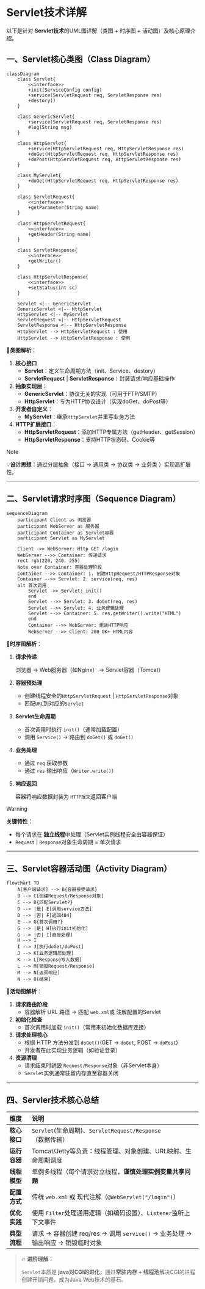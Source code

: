 # Servlet技术详解

以下是针对 **Servlet技术**的UML图详解（类图 + 时序图 + 活动图）及核心原理介绍。

## 一、Servlet核心类图（Class Diagram）

```mermaid
classDiagram
	class Servlet{
		<<interface>>
		+init(ServiceConfig config)
		+service(ServletRequest req, ServletResponse res)
		+destory()
	}
	
	class GenericServlet{
		+service(ServletRequest req, ServletResponse res)
		#log(String msg)
	}
	
	class HttpServlet{
		+service(HttpServletRequest req, HttpServletResponse res)
		+doGet(HttpServletRequest req, HttpServletResponse res)
		+doPost(HttpServletRequest req, HttpServletResponse res)
	}
	
	class MyServlet{
		+doGet(HttpServletRequest req, HttpServletResponse res)
	}
	
	class ServletRequest{
		<<interface>>
		+getParameter(String name)
	}
	
	class HttpServletRequest{
		<<interface>>
		+getHeader(String name)
	}
	
	class ServletResponse{
		<<interace>>
		+getWriter()
	}
	
	class HttpServletResponse{
		<<interface>>
		+setStatus(int sc)
	}
	
	Servlet <|-- GenericServlet 
	GenericServlet <|-- HttpServlet
	HttpServlet <|-- MyServlet
	ServletRequest <|-- HttpServletRequest
	ServletResponse <|-- HttpServletResponse
	HttpServlet --> HttpServletRequest : 使用
	HttpServlet --> HttpServletResponse : 使用
```

:pushpin:**类图解析**：

1. **核心接口**
   - **Servlet**：定义生命周期方法（init、Service、destory）
   - **ServletRequest** | **ServletResponse**：封装请求/响应基础操作
2. **抽象实现层**：
   - **GenericServlet**：协议无关的实现（可用于FTP/SMTP）
   - **HttpServlet**：专为HTTP协议设计（实现doGet、doPost等）
3. **开发者自定义**：
   - **MyServlet**：继承`HttpServlet`并重写业务方法		
4. **HTTP扩展接口**：
   - **HttpServletRequest**：添加HTTP专属方法（getHeader、getSession）
   - **HttpServletResponse**：支持HTTP状态码、Cookie等

> [!NOTE]
>
> :bulb:**设计思想**：通过分层抽象（接口 -> 通用类 -> 协议类 -> 业务类 ）实现高扩展性。



---

## 二、Servlet请求时序图（Sequence Diagram）

```mermaid
sequenceDiagram
	participant Client as 浏览器
	participant WebServer as 服务器
	participant Container as Servlet容器
	participant Servlet as MyServlet
	
	Client ->> WebServer: Http GET /login
	WebServer -->> Container: 传递请求
	rect rgb(220, 240, 255)
	Note over Container: 容器处理阶段
	Container -->> Container: 1. 创建HttpRequest/HTTPResponse对象
	Container -->> Servlet: 2. service(req, res)
	alt 首次调用
		Servlet ->> Servlet: init()
		end
		Servlet -->> Servlet: 3. doGet(req, res)
		Servlet -->> Servlet: 4. 业务逻辑处理
		Servlet -->> Container: 5. res.getWriter().write("HTML")
		end
		Container -->> WebServer: 组装HTTP响应
		WebServer -->> Client: 200 OK+ HTML内容
```

:pushpin:**时序图解析**：

1. **请求传递**

   浏览器 -> Web服务器（如Nginx） -> Servlet容器（Tomcat）

2. **容器预处理**

   - 创建线程安全的`HttpServletRequest` | `HttpServletResponse`对象
   - 匹配`URL`到对应的`Servlet`

3. **Servlet生命周期**

   - 首次调用时执行 `init()`（通常加载配置）
   - 调用 `Service()` -> 路由到 `doGet()` 或 `doGet()`

4. **业务处理**

   - 通过 `req` 获取参数
   - 通过 `res` 输出响应（`Writer.write()`）

5. **响应返回**

   容器将响应数据封装为 `HTTP报文`返回客户端

> [!WARNING] 
>
> **关键特性**：
>
> - 每个请求在 **独立线程**中处理（Servlet实例线程安全由容器保证）
> - `Request` | `Response`对象生命周期 = 单次请求



---

## 三、Servlet容器活动图（Activity Diagram）

```mermaid
flowchart TD
	A[客户端请求] --> B{容器接受请求}
	B --> C[创建Request/Response对象]
	C --> D{匹配Servlet?}
	D --> |是| E[调用service方法]
	D --> |否| F[返回404]
	E --> G{首次调用?}
	G --> |是| H[执行init初始化]
	G --> |否| I[直接处理]
	H --> I
	I --> J[执行doGet/doPost]
	J --> K[业务逻辑层处理]
	K --> L[Response写入数据]
	L --> M[销毁Request/Response]
	M --> N[返回响应]
	N --> O[结束]
```

:pushpin:**活动图解析**：

1. **请求路由阶段**
   - 容器解析 URL 路径 -> 匹配 `web.xml`或 注解配置的Servlet
2. **初始化检查**
   - 首次调用时加载 `init()`（常用来初始化数据库连接）
3. **请求处理核心**
   - 根据 HTTP 方法分发到 `doGet()`(GET -> `doGet`, POST -> `doPost`)
   - 开发者在此实现业务逻辑（如验证登录）
4. **资源清理**
   - 请求结束时销毁 `Request/Response`对象（非Servlet本身）
   - `Servlet`实例通常驻留内存直至容器关闭

---

## 四、Servler技术核心总结

| 维度         | 说明                                                         |
| :----------- | :----------------------------------------------------------- |
| **核心接口** | `Servlet`(生命周期)、`ServletRequest/Response`（数据传输）   |
| **运行容器** | Tomcat/Jetty等负责：线程管理、对象创建、URL映射、生命周期调度 |
| **线程模型** | 单例多线程（每个请求对立线程，**谨慎处理实例变量共享问题**   |
| **配置方式** | 传统 `web.xml` 或 现代注解（`@WebServlet("/login")`）        |
| **优化实践** | 使用 `Filter`处理通用逻辑（如编码设置）、`Listener`监听上下文事件 |
| **典型流程** | 请求 -> 容器创建 req/res -> 调用 `service()` -> 业务处理 -> 输出响应 -> 销毁临时对象 |

>:fire: **进阶理解**：
>
>`Servlet`本质是 **java对CGI的进化**，通过**常驻内存 + 线程池**解决CGI的进程创建开销问题，成为Java Web技术的基石。